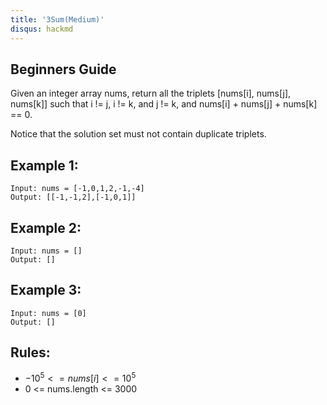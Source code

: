 ```yaml
---
title: '3Sum(Medium)'
disqus: hackmd
---
```


## Beginners Guide

Given an integer array nums, return all the triplets [nums[i], nums[j], nums[k]] such that i != j, i != k, and j != k, and nums[i] + nums[j] + nums[k] == 0.

Notice that the solution set must not contain duplicate triplets.

Example 1:
---
```go=
Input: nums = [-1,0,1,2,-1,-4]
Output: [[-1,-1,2],[-1,0,1]]
```

Example 2:
---
```go=
Input: nums = []
Output: []
```

Example 3:
---
```go=
Input: nums = [0]
Output: []
```

Rules:
---
* $-10^5 <= nums[i] <= 10^5$
* 0 <= nums.length <= 3000